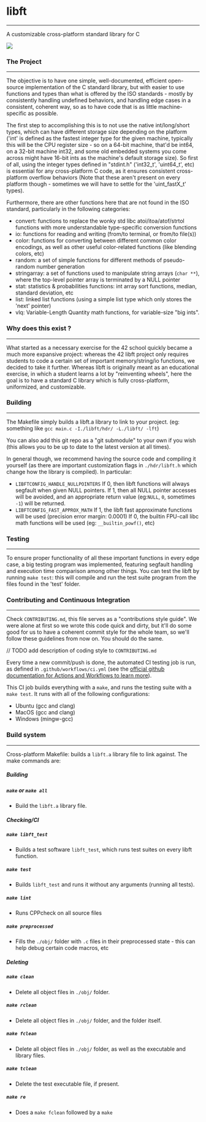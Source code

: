 # libft
---
A customizable cross-platform standard library for C

<a href="https://github.com/LexouDuck/libft/actions">
	<img src="https://github.com/LexouDuck/libft/workflows/libft%20CI/badge.svg" />
</a>



### The Project
---
The objective is to have one simple, well-documented, efficient open-source implementation of the C standard library, but with easier to use functions and types than what is offered by the ISO standards - mostly by consistently handling undefined behaviors, and handling edge cases in a consistent, coherent way, so as to have code that is as little machine-specific as possible.

The first step to accomplishing this is to not use the native int/long/short types, which can have different storage size depending on the platform
('int' is defined as the fastest integer type for the given machine, typically this will be the CPU register size - so on a 64-bit machine, that'd be int64, on a 32-bit machine int32, and some old embedded systems you come across might have 16-bit ints as the machine's default storage size). So first of all, using the integer types defined in "stdint.h" ('int32_t', 'uint64_t', etc) is essential for any cross-platform C code, as it ensures consistent cross-platform overflow behaviors (Note that these aren't present on every platform though - sometimes we will have to settle for the 'uint_fastX_t' types).

Furthermore, there are other functions here that are not found in the ISO standard, particularly in the following categories:
* convert: functions to replace the wonky std libc atoi/itoa/atof/strtol functions with more understandable type-specific conversion functions
* io: functions for reading and writing (from/to terminal, or from/to file(s))
* color: functions for converting between different common color encodings, as well as other useful color-related functions (like blending colors, etc)
* random: a set of simple functions for different methods of pseudo-random number generation
* stringarray: a set of functions used to manipulate string arrays (`char **`), where the top-level pointer array is terminated by a NULL pointer
* stat: statistics & probabilities functions: int array sort functions, median, standard deviation, etc
* list: linked list functions (using a simple list type which only stores the 'next' pointer)
* vlq: Variable-Length Quantity math functions, for variable-size "big ints".



### Why does this exist ?
---
What started as a necessary exercise for the 42 school quickly became a much more expansive project: whereas the 42 libft project only requires students to code a certain set of important memory/string/io functions, we decided to take it further. Whereas libft is originally meant as an educational exercise, in which a student learns a lot by "reinventing wheels", here the goal is to have a standard C library which is fully cross-platform, uniformized, and customizable.



### Building
---
The Makefile simply builds a libft.a library to link to your project. (eg: something like `gcc main.c -I./libft/hdr/ -L./libft/ -lft`)

You can also add this git repo as a "git submodule" to your own if you wish (this allows you to be up to date to the latest version at all times).

In general though, we recommend having the source code and compiling it yourself (as there are important customization flags in `./hdr/libft.h` which change how the library is compiled). In particular:
- `LIBFTCONFIG_HANDLE_NULLPOINTERS`
	If 0, then libft functions will always segfault when given NULL pointers.
	If 1, then all NULL pointer accesses will be avoided, and an appropriate return value (eg:`NULL`, `0`, sometimes `-1`) will be returned.
- `LIBFTCONFIG_FAST_APPROX_MATH`
	If 1, the libft fast approximate functions will be used (precision error margin: 0.0001)
	If 0, the builtin FPU-call libc math functions will be used (eg: `__builtin_powf()`, etc)



### Testing
---
To ensure proper functionality of all these important functions in every edge case, a big testing program was implemented, featuring segfault handling and execution time comparison among other things.
You can test the libft by running `make test`: this will compile and run the test suite program from the files found in the 'test' folder.



### Contributing and Continuous Integration
---
Check `CONTRIBUTING.md`, this file serves as a "contributions style guide". We were alone at first so we wrote this code quick and dirty, but it'll do some good for us to have a coherent commit style for the whole team, so we'll follow these guidelines from now on. You should do the same.

// TODO add description of coding style to `CONTRIBUTING.md`


Every time a new commit/push is done, the automated CI testing job is run, as defined in `.github/workflows/ci.yml` (see the [official github documentation for Actions and Workflows to learn more](https://help.github.com/en/actions/reference/workflow-syntax-for-github-actions)).

This CI job builds everything with a `make`, and runs the testing suite with a `make test`. It runs with all of the following configurations:
- Ubuntu (gcc and clang)
- MacOS (gcc and clang)
- Windows (mingw-gcc)



### Build system
---
Cross-platform Makefile: builds a `libft.a` library file to link against.
The make commands are:


##### Building

##### `make` or `make all`
- Build the `libft.a` library file.


##### Checking/CI

##### `make libft_test`
- Builds a test software `libft_test`, which runs test suites on every libft function.

##### `make test`
- Builds `libft_test` and runs it without any arguments (running all tests).

##### `make lint`
- Runs CPPcheck on all source files

##### `make preprocessed`
- Fills the `./obj/` folder with `.c` files in their preprocessed state - this can help debug certain code macros, etc


##### Deleting

##### `make clean`
- Delete all object files in `./obj/` folder.

##### `make rclean`
- Delete all object files in `./obj/` folder, and the folder itself.

##### `make fclean`
- Delete all object files in `./obj/` folder, as well as the executable and library files.

##### `make tclean`
- Delete the test executable file, if present.

##### `make re`
- Does a `make fclean` followed by a `make`
